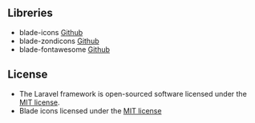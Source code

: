 ## Libreries

- blade-icons [Github](https://github.com/blade-ui-kit/blade-icons)
- blade-zondicons [Github](https://github.com/codeat3/blade-zondicons)
- blade-fontawesome [Github](https://github.com/owenvoke/blade-fontawesome)

## License

- The Laravel framework is open-sourced software licensed under the [MIT license](https://opensource.org/licenses/MIT).
- Blade icons licensed under the [MIT license](https://opensource.org/licenses/MIT)
